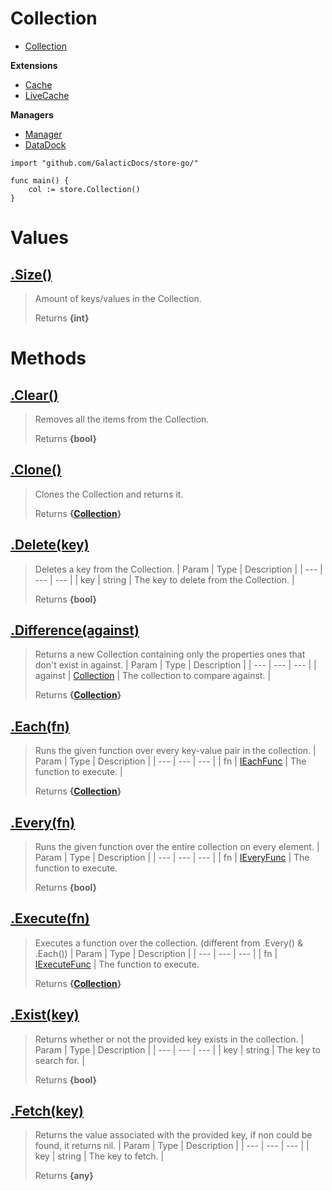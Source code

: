 # Collection

* [Collection](https://github.com/GalacticDocs/store-go/blob/main/Docs/Collection.md)

**Extensions**
* [Cache](https://github.com/GalacticDocs/store-go/blob/main/Docs/Cache.md)
* [LiveCache](https://github.com/GalacticDocs/store-go/blob/main/Docs/LiveCache.md)

**Managers**
* [Manager](https://github.com/GalacticDocs/store-go/blob/main/Docs/Manager.md)
* [DataDock](https://github.com/GalacticDocs/store-go/blob/main/Docs/DataDock.md)

```golang
import "github.com/GalacticDocs/store-go/"

func main() {
    col := store.Collection()
}
```

# Values
## [.Size()](https://github.com/GalacticDocs/store-go/blob/main/collection/collection.go#L)
> Amount of keys/values in the Collection.
>
> Returns **{int}**

# Methods
## [.Clear()](https://github.com/GalacticDocs/store-go/blob/main/collection/collection.go#L24)
> Removes all the items from the Collection.
>
> Returns **{bool}**

## [.Clone()](https://github.com/GalacticDocs/store-go/blob/main/collection/collection.go#L36)
> Clones the Collection and returns it.
>
> Returns **{[Collection](https://github.com/GalacticDocs/store-go/blob/main/Docs/Collection.md#L1)}**

## [.Delete(key)](https://github.com/GalacticDocs/store-go/blob/main/collection/collection.go#L76)
> Deletes a key from the Collection.
> | Param | Type | Description |
> | --- | --- | --- |
> | key | string | The key to delete from the Collection. |
>
> Returns **{bool}**

## [.Difference(against)](https://github.com/GalacticDocs/store-go/blob/main/collection/collection.go#L95)
> Returns a new Collection containing only the properties ones that don't exist in against.
> | Param | Type | Description |
> | --- | --- | --- |
> | against | [Collection](https://github.com/GalacticDocs/store-go/blob/main/Docs/Collection.md) | The collection to compare against. |
>
> Returns **{[Collection](https://github.com/GalacticDocs/store-go/blob/main/Docs/Collection.md)}**

## [.Each(fn)](https://github.com/GalacticDocs/store-go/blob/main/collection/collection.go#L119)
> Runs the given function over every key-value pair in the collection.
> | Param | Type | Description |
> | --- | --- | --- |
> | fn | [IEachFunc](https://github.com/GalacticDocs/store-go/blob/main/collection/interface.go#L32) | The function to execute. |
>
> Returns **{[Collection](https://github.com/GalacticDocs/store-go/blob/main/Docs/Collection.md)}**

## [.Every(fn)](https://github.com/GalacticDocs/store-go/blob/main/collection/collection.go#L143)
> Runs the given function over the entire collection on every element.
> | Param | Type | Description |
> | --- | --- | --- |
> | fn | [IEveryFunc](https://github.com/GalacticDocs/store-go/blob/main/collection/interface.go#L28) | The function to execute.
>
> Returns **{bool}**

## [.Execute(fn)](https://github.com/GalacticDocs/store-go/blob/main/collection/collection.go#L170)
> Executes a function over the collection. (different from .Every() & .Each())
> | Param | Type | Description |
> | --- | --- | --- |
> | fn | [IExecuteFunc](https://github.com/GalacticDocs/store-go/blob/main/collection/interface.go#L30) | The function to execute.
>
> Returns **{[Collection](https://github.com/GalacticDocs/store-go/blob/main/Docs/Collection.md)}**

## [.Exist(key)](https://github.com/GalacticDocs/store-go/blob/main/collection/collection.go#L184)
> Returns whether or not the provided key exists in the collection.
> | Param | Type | Description |
> | --- | --- | --- |
> | key | string | The key to search for. |
>
> Returns **{bool}**

## [.Fetch(key)](https://github.com/GalacticDocs/store-go/blob/main/collection/collection.go#L198)
> Returns the value associated with the provided key, if non could be found, it returns nil.
> | Param | Type | Description |
> | --- | --- | --- |
> | key | string | The key to fetch. |
>
> Returns **{any}**
